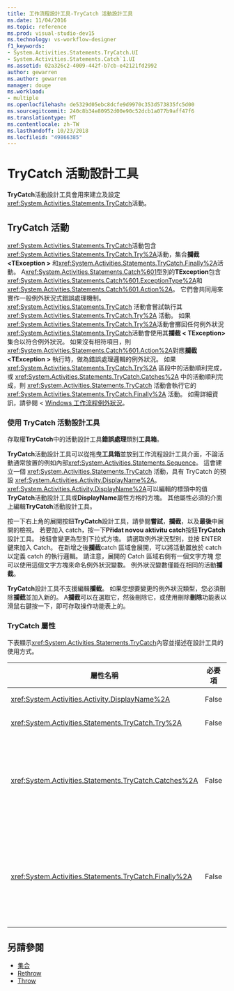 ```yaml
---
title: 工作流程設計工具-TryCatch 活動設計工具
ms.date: 11/04/2016
ms.topic: reference
ms.prod: visual-studio-dev15
ms.technology: vs-workflow-designer
f1_keywords:
- System.Activities.Statements.TryCatch.UI
- System.Activities.Statements.Catch`1.UI
ms.assetid: 02a326c2-4009-442f-b7cb-e42121fd2992
author: gewarren
ms.author: gewarren
manager: douge
ms.workload:
- multiple
ms.openlocfilehash: de5329d05ebc8dcfe9d9970c353d573835fc5d00
ms.sourcegitcommit: 240c8b34e80952d00e90c52dcb1a077b9aff47f6
ms.translationtype: MT
ms.contentlocale: zh-TW
ms.lasthandoff: 10/23/2018
ms.locfileid: "49866385"
---
```

# <a name="trycatch-activity-designer"></a>TryCatch 活動設計工具

**TryCatch**活動設計工具會用來建立及設定<xref:System.Activities.Statements.TryCatch>活動。

## <a name="the-trycatch-activity"></a>TryCatch 活動
 <xref:System.Activities.Statements.TryCatch>活動包含<xref:System.Activities.Statements.TryCatch.Try%2A>活動，集合**攔截\<TException >** 和<xref:System.Activities.Statements.TryCatch.Finally%2A>活動。 A<xref:System.Activities.Statements.Catch%601>型別的**TException**包含<xref:System.Activities.Statements.Catch%601.ExceptionType%2A>和<xref:System.Activities.Statements.Catch%601.Action%2A>。 它們會共同用來實作一般例外狀況式錯誤處理機制。 <xref:System.Activities.Statements.TryCatch> 活動會嘗試執行其 <xref:System.Activities.Statements.TryCatch.Try%2A> 活動。 如果<xref:System.Activities.Statements.TryCatch.Try%2A>活動會擲回任何例外狀況<xref:System.Activities.Statements.TryCatch>活動會使用其**攔截 < TException\>** 集合以符合例外狀況。 如果沒有相符項目，則<xref:System.Activities.Statements.Catch%601.Action%2A>對應**攔截\<TException >** 執行時，做為錯誤處理邏輯的例外狀況。 如果 <xref:System.Activities.Statements.TryCatch.Try%2A> 區段中的活動順利完成，或 <xref:System.Activities.Statements.TryCatch.Catches%2A> 中的活動順利完成，則 <xref:System.Activities.Statements.TryCatch> 活動會執行它的 <xref:System.Activities.Statements.TryCatch.Finally%2A> 活動。 如需詳細資訊，請參閱 < [Windows 工作流程例外狀況](/dotnet/framework/windows-workflow-foundation/exceptions)。

### <a name="using-the-trycatch-activity-designer"></a>使用 TryCatch 活動設計工具

存取權**TryCatch**中的活動設計工具**錯誤處理**類別**工具箱**。

**TryCatch**活動設計工具可以從拖曳**工具箱**並放到工作流程設計工具介面，不論活動通常放置的例如內部<xref:System.Activities.Statements.Sequence>。 這會建立一個 <xref:System.Activities.Statements.TryCatch> 活動，具有 TryCatch 的預設 <xref:System.Activities.Activity.DisplayName%2A>。 <xref:System.Activities.Activity.DisplayName%2A>可以編輯的標頭中的值**TryCatch**活動設計工具或**DisplayName**屬性方格的方塊。 其他屬性必須的介面上編輯**TryCatch**活動設計工具。

按一下右上角的展開按鈕**TryCatch**設計工具，請參閱**嘗試**，**攔截**，以及**最後**中展開的檢視。 若要加入 catch，按一下**Přidat novou aktivitu catch**按鈕**TryCatch**設計工具。 按鈕會變更為型別下拉式方塊。 請選取例外狀況型別，並按 ENTER 鍵來加入 Catch。 在新增之後**攔截**catch 區域會展開，可以將活動置放於 catch 以定義 catch 的執行邏輯。 請注意，展開的 Catch 區域右側有一個文字方塊 您可以使用這個文字方塊來命名例外狀況變數。 例外狀況變數僅能在相同的活動**攔截**。

**TryCatch**設計工具不支援編輯**攔截**。 如果您想要變更的例外狀況類型，您必須刪除**攔截**並加入新的。 A**攔截**可以在選取它，然後刪除它，或使用刪除**刪除**功能表以滑鼠右鍵按一下，即可存取操作功能表上的。

### <a name="the-trycatch-properties"></a>TryCatch 屬性

下表顯示<xref:System.Activities.Statements.TryCatch>內容並描述在設計工具的使用方式。

|屬性名稱|必要項|使用方式|
|-|--------------|-|
|<xref:System.Activities.Activity.DisplayName%2A>|False|指定 <xref:System.Activities.Statements.TryCatch> 活動選用的易記名稱。 預設為 TryCatch。|
|<xref:System.Activities.Statements.TryCatch.Try%2A>|False|當 <xref:System.Activities.Statements.TryCatch> 執行時，首先執行的活動。|
|<xref:System.Activities.Statements.TryCatch.Catches%2A>|False|集合**攔截**時，要檢查的項目<xref:System.Activities.Statements.TryCatch.Try%2A>活動會擲回的例外狀況。<br /><br /> 您必須至少在 <xref:System.Activities.Statements.TryCatch.Catches%2A> 或 <xref:System.Activities.Statements.TryCatch.Finally%2A> 區塊中加入一個活動。|
|<xref:System.Activities.Statements.TryCatch.Finally%2A>|False|當 <xref:System.Activities.Statements.TryCatch.Try%2A> 和 <xref:System.Activities.Statements.TryCatch.Catches%2A> 集合中的任何必要活動完成執行時，要執行的活動。<br /><br /> 您必須至少在 <xref:System.Activities.Statements.TryCatch.Catches%2A> 或 <xref:System.Activities.Statements.TryCatch.Finally%2A> 區塊中加入一個活動。|

## <a name="see-also"></a>另請參閱

- [集合](../workflow-designer/collection-activity-designers.md)
- [Rethrow](../workflow-designer/rethrow-activity-designer.md)
- [Throw](../workflow-designer/throw-activity-designer.md)